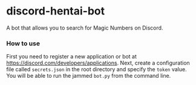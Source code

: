 # discord-hentai-bot

A bot that allows you to search for Magic Numbers on Discord.

### How to use

First you need to register a new application or bot at https://discord.com/developers/applications. Next, create a configuration file called `secrets.json` in the root directory and specify the `token` value. You will be able to run the jammed `bot.py` from the command line.